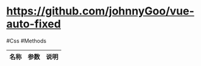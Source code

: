 # https://github.com/johnnyGoo/vue-auto-fixed



#Css
#Methods

| 名称                            |参数                                |说明                           |
| ------------------------------ | --------------------------------- | -------------------------------- |
